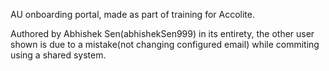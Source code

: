 AU onboarding portal, made as part of training for Accolite.

Authored by Abhishek Sen(abhishekSen999) in its entirety, the other user shown is due to a mistake(not changing configured email) while commiting using a shared system.